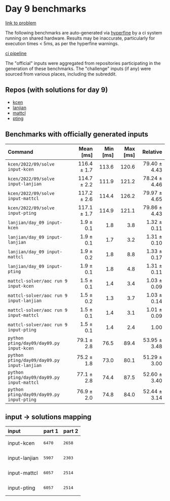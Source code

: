 # Day 9 benchmarks

[link to problem](http://adventofcode.com/2022/day/9)

The following benchmarks are auto-generated via [hyperfine](https://github.com/sharkdp/hyperfine) by a ci system running on shared hardware. Results may be inaccurate, particularly for execution times < 5ms, as per the hyperfine warnings.

[ci pipeline](http://ci.papercode.net:8080/teams/aoc2022/pipelines/aoc-compare-2022)

The "official" inputs were aggregated from repositories participating in the generation of these benchmarks. The "challenge" inputs (if any) were sourced from various places, including the subreddit.

## Repos (with solutions for day 9)


- [kcen](https://github.com/kcen/AdventOfCode)
- [lanjian](https://github.com/LanJian/aoc-2022)
- [mattcl](https://github.com/mattcl/aoc2022)
- [pting](https://github.com/pting/aoc2022)

## Benchmarks with officially generated inputs
| Command | Mean [ms] | Min [ms] | Max [ms] | Relative |
|:---|---:|---:|---:|---:|
| `kcen/2022/09/solve input-kcen` | 116.4 ± 1.7 | 113.6 | 120.6 | 79.40 ± 4.43 |
| `kcen/2022/09/solve input-lanjian` | 114.7 ± 2.2 | 111.9 | 121.2 | 78.24 ± 4.46 |
| `kcen/2022/09/solve input-mattcl` | 117.2 ± 2.6 | 114.4 | 126.2 | 79.97 ± 4.65 |
| `kcen/2022/09/solve input-pting` | 117.1 ± 1.7 | 114.9 | 121.1 | 79.86 ± 4.43 |
| `lanjian/day_09 input-kcen` | 1.9 ± 0.1 | 1.8 | 3.8 | 1.32 ± 0.11 |
| `lanjian/day_09 input-lanjian` | 1.9 ± 0.1 | 1.7 | 3.2 | 1.31 ± 0.10 |
| `lanjian/day_09 input-mattcl` | 1.9 ± 0.2 | 1.8 | 8.8 | 1.33 ± 0.17 |
| `lanjian/day_09 input-pting` | 1.9 ± 0.1 | 1.8 | 4.8 | 1.31 ± 0.11 |
| `mattcl-solver/aoc run 9 input-kcen` | 1.5 ± 0.1 | 1.4 | 3.4 | 1.03 ± 0.09 |
| `mattcl-solver/aoc run 9 input-lanjian` | 1.5 ± 0.2 | 1.3 | 3.7 | 1.03 ± 0.14 |
| `mattcl-solver/aoc run 9 input-mattcl` | 1.5 ± 0.1 | 1.4 | 3.1 | 1.01 ± 0.09 |
| `mattcl-solver/aoc run 9 input-pting` | 1.5 ± 0.1 | 1.4 | 2.4 | 1.00 |
| `python pting/day09/day09.py input-kcen` | 79.1 ± 2.8 | 76.5 | 89.4 | 53.95 ± 3.48 |
| `python pting/day09/day09.py input-lanjian` | 75.2 ± 1.8 | 73.0 | 80.1 | 51.29 ± 3.00 |
| `python pting/day09/day09.py input-mattcl` | 77.1 ± 2.8 | 74.4 | 87.5 | 52.60 ± 3.40 |
| `python pting/day09/day09.py input-pting` | 76.9 ± 2.0 | 74.8 | 84.0 | 52.44 ± 3.14 |

## input -> solutions mapping
|input|part 1|part 2|
|:---|:---|:---|
|input-kcen|<pre>6470</pre>|<pre>2658</pre>|
|input-lanjian|<pre>5907</pre>|<pre>2303</pre>|
|input-mattcl|<pre>6057</pre>|<pre>2514</pre>|
|input-pting|<pre>6057</pre>|<pre>2514</pre>|
